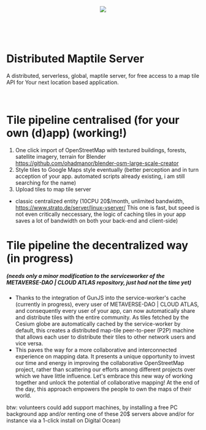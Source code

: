 <p align="center"><img src="https://user-images.githubusercontent.com/67427045/226212356-eefd0fe9-49d8-40ac-b290-3c3e62376a7c.png" />
</p>
<br><br><br>

# Distributed Maptile Server
A distributed, serverless, global, maptile server, for free access to a map tile API for Your next location based application.
<br><br><br>

# Tile pipeline centralised (for your own (d)app) (working!)

1. One click import of OpenStreetMap with textured buildings, forests, satellite imagery, terrain for Blender https://github.com/ohadmanor/blender-osm-large-scale-creator
2. Style tiles to Google Maps style eventually (better perception and in turn acception of your app. automated scripts already existing, i am still searching for the name)
3. Upload tiles to map tile server
- classic centralized entity (10CPU 20$/month, unlimited bandwidth, https://www.strato.de/server/linux-vserver/ This one is fast, but speed is not even critically neccessary, the logic of caching tiles in your app saves a lot of bandwidth on both your back-end and client-side)

# Tile pipeline the decentralized way (in progress)
##### (needs only a minor modification to the serviceworker of the METAVERSE-DAO | CLOUD ATLAS repository, just had not the time yet)

- Thanks to the integration of GunJS into the service-worker's cache (currently in progress), every user of METAVERSE-DAO | CLOUD ATLAS, and consequently every user of your app, can now automatically share and distribute tiles with the entire community. As tiles fetched by the Cesium globe are automatically cached by the service-worker by default, this creates a distributed map-tile peer-to-peer (P2P) machine that allows each user to distribute their tiles to other network users and vice versa.
- This paves the way for a more collaborative and interconnected experience on mapping data. It presents a unique opportunity to invest our time and energy in improving the collaborative OpenStreetMap project, rather than scattering our efforts among different projects over which we have little influence. Let's embrace this new way of working together and unlock the potential of collaborative mapping! At the end of the day, this approach empowers the people to own the maps of their world.

btw: volunteers could add support machines, by installing a free PC background app and/or renting one of these 20$ servers above and/or for instance via a 1-click install on Digital Ocean)
